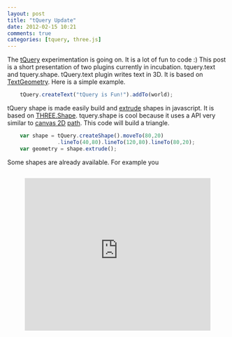 ```yaml
---
layout: post
title: "tQuery Update"
date: 2012-02-15 10:21
comments: true
categories: [tquery, three.js]
---
```



The [tQuery](https://github.com/jeromeetienne/tquery) experimentation is going on.
It is a lot of fun to code :)
This post is a short presentation of two plugins currently in incubation.
tquery.text and tquery.shape.
tQuery.text plugin writes text in 3D.
It is based on
[TextGeometry](https://github.com/mrdoob/three.js/blob/master/src/extras/geometries/TextGeometry.js).
Here is a simple example.

```javascript
    tQuery.createText("tQuery is Fun!").addTo(world);
```

tQuery shape is made easily build and
[extrude](http://en.wikipedia.org/wiki/Extrusion)
shapes in javascript.
It is based on
[THREE.Shape](https://github.com/mrdoob/three.js/blob/master/src/extras/core/Shape.js).
tquery.shape is cool because it uses a API very similar to
[canvas 2D](http://www.whatwg.org/specs/web-apps/current-work/multipage/the-canvas-element.html#complex-shapes-\(paths\))
[path](https://developer.mozilla.org/en/Canvas_tutorial/Drawing_shapes).
This code will build a triangle.

```javascript
    var shape = tQuery.createShape().moveTo(80,20)
                .lineTo(40,80).lineTo(120,80).lineTo(80,20);
    var geometry = shape.extrude();
```

Some shapes are already available. For example you 

```javascript
```


<center>
	<iframe width="425" height="349" src="http://www.youtube.com/embed/Aa7sHUE224A" frameborder="0" allowfullscreen></iframe>
</center>


